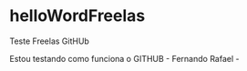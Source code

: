 # helloWordFreelas
Teste Freelas GitHUb

Estou testando como funciona o GITHUB - Fernando Rafael - 


